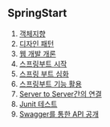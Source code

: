 ## SpringStart

1. [객체지향](https://github.com/SungbinYang/SpringStart/tree/main/mvc)
2. [디자인 패턴](https://github.com/SungbinYang/SpringStart/tree/main/design)
3. [웹 개발 개론]()
4. [스프링부트 시작]()
5. [스프링 부트 심화]()
6. [스프링부트 기능 활용]()
7. [Server to Server간의 연결]()
8. [Junit 테스트]()
9. [Swagger를 통한 API 공개]()
